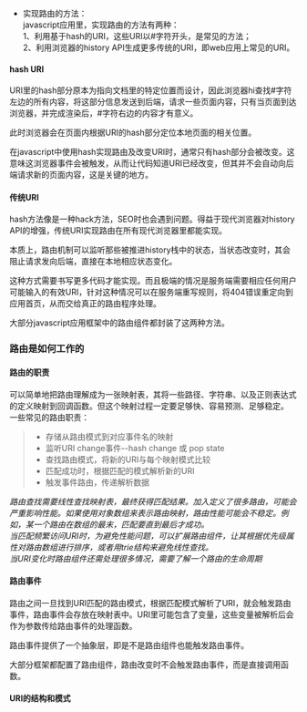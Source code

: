 - 实现路由的方法：  
javascript应用里，实现路由的方法有两种：   
1、利用基于hash的URI，这些URI以#字符开头，是常见的方法；  
2、利用浏览器的history API生成更多传统的URI，即web应用上常见的URI。  
  
#### hash URI  
URI里的hash部分原本为指向文档里的特定位置而设计，因此浏览器hi查找#字符左边的所有内容，将这部分信息发送到后端，请求一些页面内容，只有当页面到达浏览器，并完成渲染后，#字符右边的内容才有意义。  
  
此时浏览器会在页面内根据URI的hash部分定位本地页面的相关位置。  
 
在javascript中使用hash实现路由及改变URI时，通常只有hash部分会被改变。这意味这浏览器事件会被触发，从而让代码知道URI已经改变，但其并不会自动向后端请求新的页面内容，这是关键的地方。  
  
#### 传统URI  
hash方法像是一种hack方法，SEO时也会遇到问题。得益于现代浏览器对history API的增强，传统URI实现路由在所有现代浏览器里都能实现。  
  
本质上，路由机制可以监听那些被推进history栈中的状态，当状态改变时，其会阻止请求发向后端，直接在本地相应状态变化。  
  
这种方式需要书写更多代码才能实现。而且极端的情况是服务端需要相应任何用户可能输入的有效URI，针对这种情况可以在服务端重写规则，将404错误重定向到应用首页，从而交给真正的路由程序处理。  
  
大部分javascript应用框架中的路由组件都封装了这两种方法。  
  
### 路由是如何工作的  
#### 路由的职责  
可以简单地把路由理解成为一张映射表，其将一些路径、字符串、以及正则表达式的定义映射到回调函数。但这个映射过程一定要足够快、容易预测、足够稳定。  
一些常见的路由职责：  
>- 存储从路由模式到对应事件名的映射    
> - 监听URI change事件--hash change 或 pop state
>- 查找路由模式，将新的URI与每个映射模式比较    
>- 匹配成功时，根据匹配的模式解析新的URI  
> - 触发事件路由，传递解析数据    

*路由查找需要线性查找映射表，最终获得匹配结果。加入定义了很多路由，可能会严重影响性能。如果使用对象数组来表示路由映射，路由性能可能会不稳定。例如，某一个路由在数组的最末，匹配要直到最后才成功。  
当匹配频繁访问URI时，为避免性能问题，可以扩展路由组件，让其根据优先级属性对路由数组进行排序，或者用trie结构来避免线性查找。  
当URI变化时路由组件还需处理很多情况，需要了解一个路由的生命周期*  
  
 #### 路由事件  
 路由之间一旦找到URI匹配的路由模式，根据匹配模式解析了URI，就会触发路由事件，路由事件会存放在映射表中。URI里可能包含了变量，这些变量被解析后会作为参数传给路由事件的处理函数。  
   
路由事件提供了一个抽象层，即是不是路由组件也能触发路由事件。  
  
大部分框架都配置了路由组件，路由改变时不会触发路由事件，而是直接调用函数。 
  
#### URI的结构和模式  